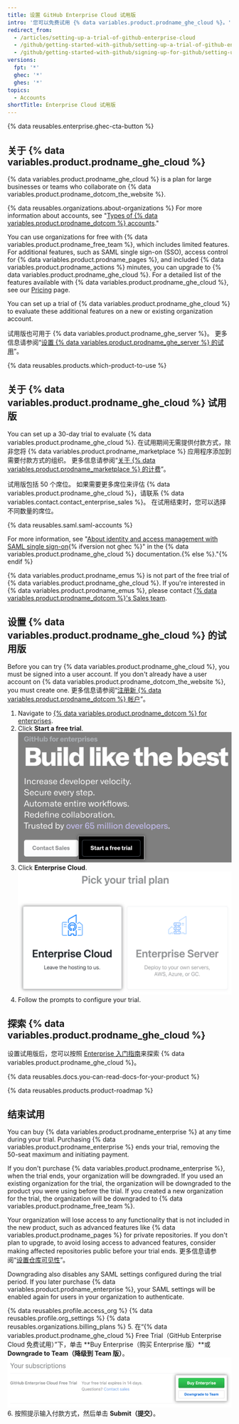 ```yaml
---
title: 设置 GitHub Enterprise Cloud 试用版
intro: '您可以免费试用 {% data variables.product.prodname_ghe_cloud %}。'
redirect_from:
  - /articles/setting-up-a-trial-of-github-enterprise-cloud
  - /github/getting-started-with-github/setting-up-a-trial-of-github-enterprise-cloud
  - /github/getting-started-with-github/signing-up-for-github/setting-up-a-trial-of-github-enterprise-cloud
versions:
  fpt: '*'
  ghec: '*'
  ghes: '*'
topics:
  - Accounts
shortTitle: Enterprise Cloud 试用版
---
```


{% data reusables.enterprise.ghec-cta-button %}


## 关于 {% data variables.product.prodname_ghe_cloud %}

{% data variables.product.prodname_ghe_cloud %} is a plan for large businesses or teams who collaborate on {% data variables.product.prodname_dotcom_the_website %}.

{% data reusables.organizations.about-organizations %} For more information about accounts, see "[Types of {% data variables.product.prodname_dotcom %} accounts](/get-started/learning-about-github/types-of-github-accounts)."

You can use organizations for free with {% data variables.product.prodname_free_team %}, which includes limited features. For additional features, such as SAML single sign-on (SSO), access control for {% data variables.product.prodname_pages %}, and included {% data variables.product.prodname_actions %} minutes, you can upgrade to {% data variables.product.prodname_ghe_cloud %}. For a detailed list of the features available with {% data variables.product.prodname_ghe_cloud %}, see our [Pricing](https://github.com/pricing) page.

You can set up a trial of {% data variables.product.prodname_ghe_cloud %} to evaluate these additional features on a new or existing organization account.

试用版也可用于 {% data variables.product.prodname_ghe_server %}。 更多信息请参阅“[设置 {% data variables.product.prodname_ghe_server %} 的试用](/articles/setting-up-a-trial-of-github-enterprise-server)”。

{% data reusables.products.which-product-to-use %}

## 关于 {% data variables.product.prodname_ghe_cloud %} 试用版

You can set up a 30-day trial to evaluate {% data variables.product.prodname_ghe_cloud %}. 在试用期间无需提供付款方式，除非您将 {% data variables.product.prodname_marketplace %} 应用程序添加到需要付款方式的组织。 更多信息请参阅“<a href="/articles/about-billing-for-github-marketplace/" class="dotcom-only">关于 {% data variables.product.prodname_marketplace %} 的计费</a>”。

试用版包括 50 个席位。 如果需要更多席位来评估 {% data variables.product.prodname_ghe_cloud %}，请联系 {% data variables.contact.contact_enterprise_sales %}。 在试用结束时，您可以选择不同数量的席位。

{% data reusables.saml.saml-accounts %}

For more information, see "[About identity and access management with SAML single sign-on](/enterprise-cloud@latest/organizations/managing-saml-single-sign-on-for-your-organization/about-identity-and-access-management-with-saml-single-sign-on){% ifversion not ghec %}" in the {% data variables.product.prodname_ghe_cloud %} documentation.{% else %}."{% endif %}

{% data variables.product.prodname_emus %} is not part of the free trial of {% data variables.product.prodname_ghe_cloud %}. If you're interested in {% data variables.product.prodname_emus %}, please contact [{% data variables.product.prodname_dotcom %}'s Sales team](https://enterprise.github.com/contact).

## 设置 {% data variables.product.prodname_ghe_cloud %} 的试用版

Before you can try {% data variables.product.prodname_ghe_cloud %}, you must be signed into a user account. If you don't already have a user account on {% data variables.product.prodname_dotcom_the_website %}, you must create one. 更多信息请参阅“<a href="/articles/signing-up-for-a-new-github-account" class="dotcom-only">注册新 {% data variables.product.prodname_dotcom %} 帐户</a>”。

1. Navigate to [{% data variables.product.prodname_dotcom %} for enterprises](https://github.com/enterprise).
1. Click **Start a free trial**. !["Start a free trial" button](/assets/images/help/organizations/start-a-free-trial-button.png)
1. Click **Enterprise Cloud**. !["Enterprise Cloud" button](/assets/images/help/organizations/enterprise-cloud-trial-option.png)
1. Follow the prompts to configure your trial.

## 探索 {% data variables.product.prodname_ghe_cloud %}

设置试用版后，您可以按照 [Enterprise 入门指南](https://resources.github.com/enterprise-onboarding/)来探索 {% data variables.product.prodname_ghe_cloud %}。

{% data reusables.docs.you-can-read-docs-for-your-product %}

{% data reusables.products.product-roadmap %}

## 结束试用

You can buy {% data variables.product.prodname_enterprise %} at any time during your trial. Purchasing {% data variables.product.prodname_enterprise %} ends your trial, removing the 50-seat maximum and initiating payment.

If you don't purchase {% data variables.product.prodname_enterprise %}, when the trial ends, your organization will be downgraded. If you used an existing organization for the trial, the organization will be downgraded to the product you were using before the trial. If you created a new organization for the trial, the organization will be downgraded to {% data variables.product.prodname_free_team %}.

Your organization will lose access to any functionality that is not included in the new product, such as advanced features like {% data variables.product.prodname_pages %} for private repositories. If you don't plan to upgrade, to avoid losing access to advanced features, consider making affected repositories public before your trial ends. 更多信息请参阅“[设置仓库可见性](/articles/setting-repository-visibility)”。

Downgrading also disables any SAML settings configured during the trial period. If you later purchase {% data variables.product.prodname_enterprise %}, your SAML settings will be enabled again for users in your organization to authenticate.

{% data reusables.profile.access_org %}
{% data reusables.profile.org_settings %}
{% data reusables.organizations.billing_plans %}
5. 在“{% data variables.product.prodname_ghe_cloud %} Free Trial（GitHub Enterprise Cloud 免费试用）”下，单击 **Buy Enterprise（购买 Enterprise 版）**或 **Downgrade to Team（降级到 Team 版）**。 ![购买 Enterprise 版和降级到 Team 版按钮](/assets/images/help/organizations/finish-trial-buttons.png)
6. 按照提示输入付款方式，然后单击 **Submit（提交）**。
